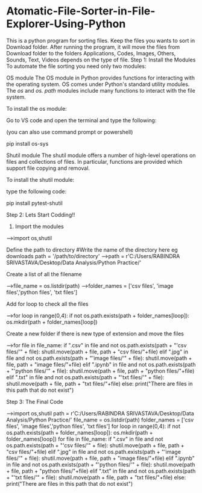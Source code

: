 # Atomatic-File-Sorter-in-File-Explorer-Using-Python
This is a python program for sorting files.  Keep the files you wants to sort in Download folder. After running the program, it will move the files from Download folder to the folders Applications, Codes, Images, Others, Sounds, Text, Videos depends on the type of file.
Step 1: Install the Modules
To automate the file sorting you need only two modules:

OS module
The OS module in Python provides functions for interacting with the operating system. OS comes under Python's standard utility modules. The *os* and *os. path* modules include many functions to interact with the file system.

To install the os module:

Go to VS code and open the terminal and type the following:

(you can also use command prompt or powershell)

pip install os-sys


Shutil module
The shutil module offers a number of high-level operations on files and collections of files. In particular, functions are provided which support file copying and removal.

To install the shutil module:

type the following code:

pip install pytest-shutil

Step 2: Lets Start Codding!!

1. Import the modules

-->import os,shutil

Define the path to directory
#Write the name of the directory here eg downloads path = '/path/to/directory'
-->path = r'C:/Users/RABINDRA SRIVASTAVA/Desktop/Data Analysis/Python Practice/'

Create a list of all the filename

-->file_name = os.listdir(path)
-->folder_names = ['csv files', 'image files','python files', 'txt files']

Add for loop to check all the files

-->for loop in range(0,4):
    if not os.path.exists(path + folder_names[loop]):
        os.mkdir(path + folder_names[loop])
        
Create a new folder if there is new type of extension and move the files

-->for file in file_name: 
    if ".csv" in file and not os.path.exists(path + "'csv files/'" + file):
        shutil.move(path + file, path + "csv files/"+file)
    elif ".jpg" in file and not os.path.exists(path + "'image files/'" + file):
        shutil.move(path + file, path + "image files/"+file)
    elif ".ipynb" in file and not os.path.exists(path + "'python files/'" + file):
        shutil.move(path + file, path + "python files/"+file)
    elif ".txt" in file and not os.path.exists(path + "'txt files/'" + file):
        shutil.move(path + file, path + "txt files/"+file)
else:
    print("There are files in this path that do not exist")
    
Step 3: The Final Code

-->import os,shutil
path = r'C:/Users/RABINDRA SRIVASTAVA/Desktop/Data Analysis/Python Practice/'
file_name = os.listdir(path)
folder_names = ['csv files', 'image files','python files', 'txt files']
for loop in range(0,4):
    if not os.path.exists(path + folder_names[loop]):
        os.mkdir(path + folder_names[loop])
for file in file_name: 
    if ".csv" in file and not os.path.exists(path + "'csv files/'" + file):
        shutil.move(path + file, path + "csv files/"+file)
    elif ".jpg" in file and not os.path.exists(path + "'image files/'" + file):
        shutil.move(path + file, path + "image files/"+file)
    elif ".ipynb" in file and not os.path.exists(path + "'python files/'" + file):
        shutil.move(path + file, path + "python files/"+file)
    elif ".txt" in file and not os.path.exists(path + "'txt files/'" + file):
        shutil.move(path + file, path + "txt files/"+file)
else:
    print("There are files in this path that do not exist")                           
